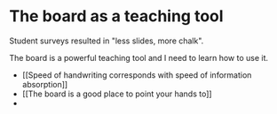 # The board as a teaching tool

Student surveys resulted in "less slides, more chalk".

The board is a powerful teaching tool and I need to learn how to use it.

- [[Speed of handwriting corresponds with speed of information absorption]]
- [[The board is a good place to point your hands to]]
- 